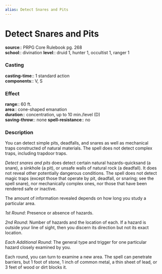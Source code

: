 ```yaml
---
alias: Detect Snares and Pits
---
```


# Detect Snares and Pits 

**source**:: PRPG Core Rulebook pg. 268  
**school**:: divination
**level**:: druid 1, hunter 1, occultist 1, ranger 1

### Casting 

**casting-time**:: 1 standard action  
**components**:: V, S

### Effect 

**range**:: 60 ft.  
**area**:: cone-shaped emanation  
**duration**:: concentration, up to 10 min./level (D)  
**saving-throw**:: none
**spell-resistance**:: no

### Description 

You can detect simple pits, deadfalls, and snares as well as mechanical traps constructed of natural materials. The spell does not detect complex traps, including trapdoor traps.  
  
*Detect snares and pits* does detect certain natural hazards-quicksand (a snare), a sinkhole (a pit), or unsafe walls of natural rock (a deadfall). It does not reveal other potentially dangerous conditions. The spell does not detect magic traps (except those that operate by pit, deadfall, or snaring; see the spell snare), nor mechanically complex ones, nor those that have been rendered safe or inactive.  
  
The amount of information revealed depends on how long you study a particular area.  
  
*1st Round*: Presence or absence of hazards.  
  
*2nd Round*: Number of hazards and the location of each. If a hazard is outside your line of sight, then you discern its direction but not its exact location.  
  
*Each Additional Round*: The general type and trigger for one particular hazard closely examined by you.  
  
Each round, you can turn to examine a new area. The spell can penetrate barriers, but 1 foot of stone, 1 inch of common metal, a thin sheet of lead, or 3 feet of wood or dirt blocks it.
